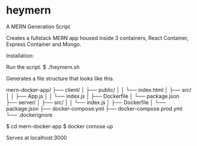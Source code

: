 # heymern
A MERN Generation Script

Creates a fullstack MERN app housed inside 3 containers, React Container, Express Container and Mongo.

Installation:

Run the script.
$ ./heymern.sh 

Generates a file structure that looks like this.

mern-docker-app/
├── client/
│   ├── public/
│   │   └── index.html
│   ├── src/
│   │   ├── App.js
│   │   └── index.js
│   ├── Dockerfile
│   └── package.json
├── server/
│   ├── src/
│   │   └── index.js
│   ├── Dockerfile
│   └── package.json
├── docker-compose.yml
├── docker-compose.prod.yml
└── .dockerignore

$ cd mern-docker-app
$ docker comose up

Serves at localhost:3000
